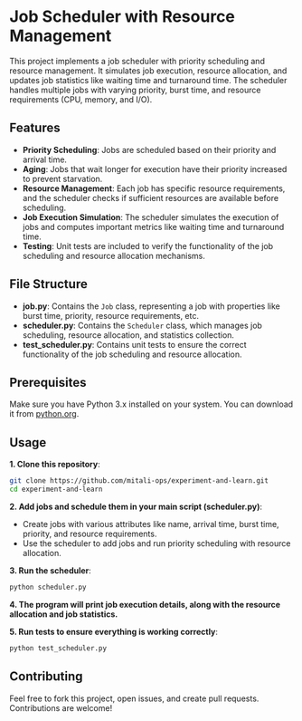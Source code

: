 # Job Scheduler with Resource Management

This project implements a job scheduler with priority scheduling and resource management. It simulates job execution, resource allocation, and updates job statistics like waiting time and turnaround time. The scheduler handles multiple jobs with varying priority, burst time, and resource requirements (CPU, memory, and I/O).

## Features

- **Priority Scheduling**: Jobs are scheduled based on their priority and arrival time.
- **Aging**: Jobs that wait longer for execution have their priority increased to prevent starvation.
- **Resource Management**: Each job has specific resource requirements, and the scheduler checks if sufficient resources are available before scheduling.
- **Job Execution Simulation**: The scheduler simulates the execution of jobs and computes important metrics like waiting time and turnaround time.
- **Testing**: Unit tests are included to verify the functionality of the job scheduling and resource allocation mechanisms.

## File Structure

- **job.py**: Contains the `Job` class, representing a job with properties like burst time, priority, resource requirements, etc.
- **scheduler.py**: Contains the `Scheduler` class, which manages job scheduling, resource allocation, and statistics collection.
- **test_scheduler.py**: Contains unit tests to ensure the correct functionality of the job scheduling and resource allocation.

## Prerequisites

Make sure you have Python 3.x installed on your system. You can download it from [python.org](https://www.python.org/downloads/).

## Usage

**1. Clone this repository**:

```bash
git clone https://github.com/mitali-ops/experiment-and-learn.git
cd experiment-and-learn
```

**2. Add jobs and schedule them in your main script (scheduler.py)**:

- Create jobs with various attributes like name, arrival time, burst time, priority, and resource requirements.
- Use the scheduler to add jobs and run priority scheduling with resource allocation.

**3. Run the scheduler**:

   ```bash
   python scheduler.py
  ```

**4. The program will print job execution details, along with the resource allocation and job statistics.**

**5. Run tests to ensure everything is working correctly**:

 ```bash
python test_scheduler.py
```

## Contributing

Feel free to fork this project, open issues, and create pull requests. Contributions are welcome!

